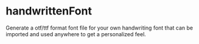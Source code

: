 # handwrittenFont
Generate a otf/ttf format font file for your own handwriting font that can be imported and used anywhere to get a personalized feel.
